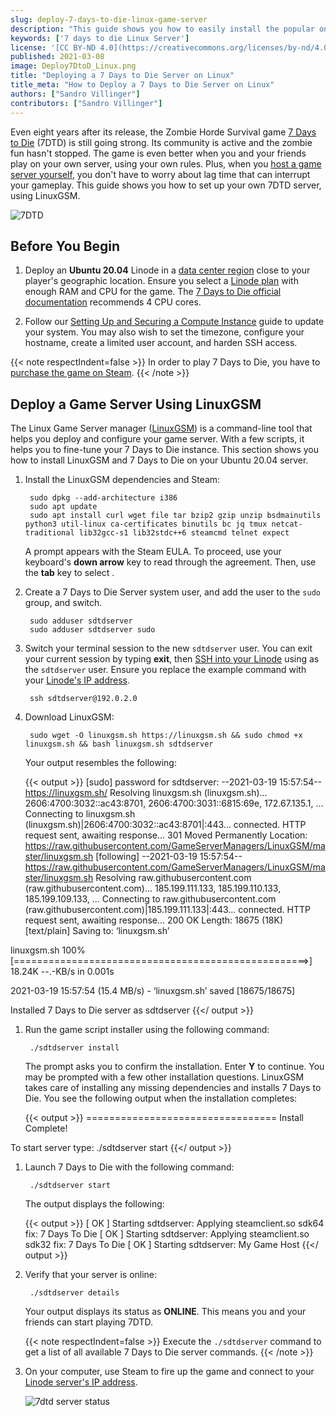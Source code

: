 ```yaml
---
slug: deploy-7-days-to-die-linux-game-server
description: "This guide shows you how to easily install the popular online game 7 Days to Die using LinuxGSM."
keywords: ['7 days to die Linux Server']
license: '[CC BY-ND 4.0](https://creativecommons.org/licenses/by-nd/4.0)'
published: 2021-03-08
image: Deploy7DtoD_Linux.png
title: "Deploying a 7 Days to Die Server on Linux"
title_meta: "How to Deploy a 7 Days to Die Server on Linux"
authors: ["Sandro Villinger"]
contributors: ["Sandro Villinger"]
---
```


Even eight years after its release, the Zombie Horde Survival game [7 Days to Die](https://7daystodie.com/) (7DTD) is still going strong. Its community is active and the zombie fun hasn't stopped. The game is even better when you and your friends play on your own server, using your own rules. Plus, when you [host a game server yourself](/docs/guides/get-started-with-linux-game-server-hosting), you don't have to worry about lag time that can interrupt your gameplay. This guide shows you how to set up your own 7DTD server, using LinuxGSM.

![7DTD](Linux_game_7days.png)

## Before You Begin

1. Deploy an **Ubuntu 20.04** Linode in a [data center region](https://www.linode.com/global-infrastructure/) close to your player's geographic location. Ensure you select a [Linode plan](/docs/products/compute/compute-instances/plans/choosing-a-plan/) with enough RAM and CPU for the game. The [7 Days to Die official documentation](https://store.steampowered.com/app/251570/7_Days_to_Die/) recommends 4 CPU cores.

1.  Follow our [Setting Up and Securing a Compute Instance](/docs/products/compute/compute-instances/guides/set-up-and-secure/) guide to update your system. You may also wish to set the timezone, configure your hostname, create a limited user account, and harden SSH access.

{{< note respectIndent=false >}}
In order to play 7 Days to Die, you have to [purchase the game on Steam](https://store.steampowered.com/app/251570/7_Days_to_Die/).
{{< /note >}}

## Deploy a Game Server Using LinuxGSM

The Linux Game Server manager ([LinuxGSM](https://linuxgsm.com/)) is a command-line tool that helps you deploy and configure your game server. With a few scripts, it helps you to fine-tune your 7 Days to Die instance. This section shows you how to install LinuxGSM and 7 Days to Die on your Ubuntu 20.04 server.

1. Install the LinuxGSM dependencies and Steam:

        sudo dpkg --add-architecture i386
        sudo apt update
        sudo apt install curl wget file tar bzip2 gzip unzip bsdmainutils python3 util-linux ca-certificates binutils bc jq tmux netcat-traditional lib32gcc-s1 lib32stdc++6 steamcmd telnet expect

    A prompt appears with the Steam EULA. To proceed, use your keyboard's **down arrow** key to read through the agreement. Then, use the **tab** key to select **<ok>**.

1. Create a 7 Days to Die Server system user, and add the user to the `sudo` group, and switch.

        sudo adduser sdtdserver
        sudo adduser sdtdserver sudo

1. Switch your terminal session to the new `sdtdserver` user. You can exit your current session by typing **exit**, then [SSH into your Linode](/docs/products/compute/compute-instances/guides/set-up-and-secure/#update-your-systems-hosts-filelog-in-using-ssh) using as the `sdtdserver` user. Ensure you replace the example command with your [Linode's IP address](/docs/guides/find-your-linodes-ip-address/).

        ssh sdtdserver@192.0.2.0

1. Download LinuxGSM:

        sudo wget -O linuxgsm.sh https://linuxgsm.sh && sudo chmod +x linuxgsm.sh && bash linuxgsm.sh sdtdserver

    Your output resembles the following:

    {{< output >}}
[sudo] password for sdtdserver:
--2021-03-19 15:57:54--  https://linuxgsm.sh/
Resolving linuxgsm.sh (linuxgsm.sh)... 2606:4700:3032::ac43:8701, 2606:4700:3031::6815:69e, 172.67.135.1, ...
Connecting to linuxgsm.sh (linuxgsm.sh)|2606:4700:3032::ac43:8701|:443... connected.
HTTP request sent, awaiting response... 301 Moved Permanently
Location: https://raw.githubusercontent.com/GameServerManagers/LinuxGSM/master/linuxgsm.sh [following]
--2021-03-19 15:57:54--  https://raw.githubusercontent.com/GameServerManagers/LinuxGSM/master/linuxgsm.sh
Resolving raw.githubusercontent.com (raw.githubusercontent.com)... 185.199.111.133, 185.199.110.133, 185.199.109.133, ...
Connecting to raw.githubusercontent.com (raw.githubusercontent.com)|185.199.111.133|:443... connected.
HTTP request sent, awaiting response... 200 OK
Length: 18675 (18K) [text/plain]
Saving to: ‘linuxgsm.sh’

linuxgsm.sh                    100%[===================================================>]  18.24K  --.-KB/s    in 0.001s

2021-03-19 15:57:54 (15.4 MB/s) - ‘linuxgsm.sh’ saved [18675/18675]

Installed 7 Days to Die server as sdtdserver
{{</ output >}}

1. Run the game script installer using the following command:

        ./sdtdserver install

    The prompt asks you to confirm the installation. Enter **Y** to continue. You may be prompted with a few other installation questions. LinuxGSM takes care of installing any missing dependencies and installs 7 Days to Die. You see the following output when the installation completes:

    {{< output >}}
=================================
Install Complete!

To start server type:
./sdtdserver start
{{</ output >}}

1. Launch 7 Days to Die with the following command:

        ./sdtdserver start

    The output displays the following:

    {{< output >}}
[  OK  ] Starting sdtdserver: Applying steamclient.so sdk64 fix: 7 Days To Die
[  OK  ] Starting sdtdserver: Applying steamclient.so sdk32 fix: 7 Days To Die
[  OK  ] Starting sdtdserver: My Game Host
{{</ output >}}

1. Verify that your server is online:

        ./sdtdserver details

    Your output displays its status as **ONLINE**. This means you and your friends can start playing 7DTD.

    {{< note respectIndent=false >}}
Execute the `./sdtdserver` command to get a list of all available 7 Days to Die server commands.
    {{< /note >}}

1. On your computer, use Steam to fire up the game and connect to your [Linode server's IP address](/docs/guides/find-your-linodes-ip-address/).

    ![7dtd server status](Linux_game_server_7dtd_server.png)

